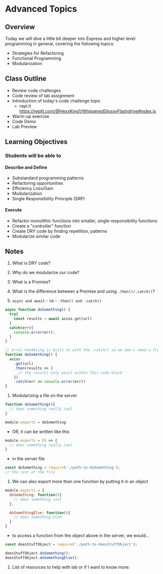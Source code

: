 # Advanced Topics

## Overview

Today we will dive a little bit deeper into Express and higher level programming in general, covering the following topics:

- Strategies for Refactoring
- Functional Programming
- Modularization

## Class Outline

- Review code challenges
- Code review of lab assignment
- Introduction of today's code challenge topic
  - repl.it <https://replit.com/@HexxKing1/WhisperedGlossyFlashdrive#index.js>
- Warm-up exercise
- Code Demo
- Lab Preview

## Learning Objectives

### Students will be able to

#### Describe and Define

- Substandard programming patterns
- Refactoring opportunities
- Efficiency Loss/Gain
- Modularization
- Single Responsibility Principle (SRP)

#### Execute

- Refactor monolithic functions into smaller, single responsibility functions
- Create a "controller" function
- Create DRY code by finding repetition, patterns
- Modularize similar code

## Notes

1. What is DRY code?

1. Why do we modularize our code?

1. What is a Promise?

1. What is the difference between a Promise and using `.then()/.catch()`?

1. `async and await` - vs - `.then() and .catch()`

  ```javaScript
  async function doSomething() {
    try{
      const results = await axios.get(url)
    }
    catch(err){
      console.error(err);
    }
  }

  // error handeling is built in with the .catch() so we don't need a try/catch
  function doSomething() {
    axios
      .get(url)
      .then(results => {
        // the results only exist within this code block
      })
      .catch(err => console.error(err))
  }
  ```

1. Modularizing a file on the server

  ```javaScript
  function doSomething(){
    // does something really cool
  }

  module.exports = doSomething
  ```

  - OR, it can be written like this

  ```javaScript
  module.exports = () => {
    // does something really cool
  }
  ```

  - in the server file

  ```javaScript
  const doSomething = require('./path-to-doSomething');
  // the rest of the file
  ```

1. We can also export more than one function by putting it in an object

  ```javaScript
  module.exports = {
    doSomething: function(){
      // does something cool
    },

    doSomethingElse: function(){
      // does something else
    }
  }
  ```

  - to access a function from the object above in the server, we would...

  ```javaScript
  const doesStuffObject = require('./path-to-doesStuffObject');

  doesStuffObject.doSomething();
  doesStuffObject.doSomethingElse();
  ```

  1. List of resources to help with lab or if I want to know more:
